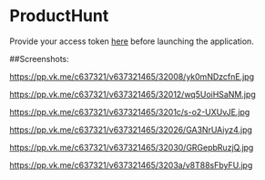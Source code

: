 # ProductHunt
Provide your access token [here](https://github.com/cac03/ProductHunt/blob/master/app/src/main/java/com/caco3/producthunt/appuser/AppUserModule.java) before launching the application.

##Screenshots:

https://pp.vk.me/c637321/v637321465/32008/yk0mNDzcfnE.jpg

https://pp.vk.me/c637321/v637321465/32012/wq5UoiHSaNM.jpg

https://pp.vk.me/c637321/v637321465/3201c/s-o2-UXUvJE.jpg

https://pp.vk.me/c637321/v637321465/32026/GA3NrUAiyz4.jpg

https://pp.vk.me/c637321/v637321465/32030/GRGepbRuzjQ.jpg

https://pp.vk.me/c637321/v637321465/3203a/v8T88sFbyFU.jpg

